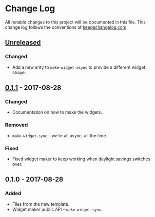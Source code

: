# Change Log
All notable changes to this project will be documented in this file. This change log follows the conventions of [keepachangelog.com](http://keepachangelog.com/).

## [Unreleased]
### Changed
- Add a new arity to `make-widget-async` to provide a different widget shape.

## [0.1.1] - 2017-08-28
### Changed
- Documentation on how to make the widgets.

### Removed
- `make-widget-sync` - we're all async, all the time.

### Fixed
- Fixed widget maker to keep working when daylight savings switches over.

## 0.1.0 - 2017-08-28
### Added
- Files from the new template.
- Widget maker public API - `make-widget-sync`.

[Unreleased]: https://github.com/your-name/tdd-tp1/compare/0.1.1...HEAD
[0.1.1]: https://github.com/your-name/tdd-tp1/compare/0.1.0...0.1.1